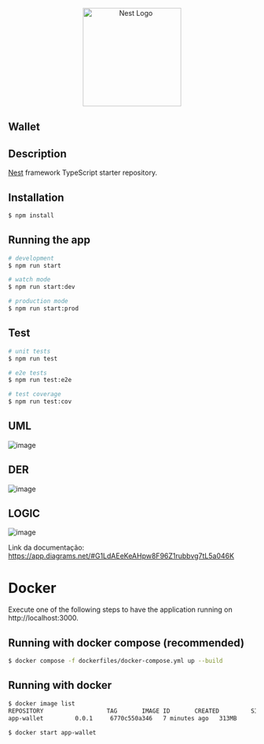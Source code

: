 <p align="center">
  <a href="http://nestjs.com/" target="blank"><img src="https://nestjs.com/img/logo-small.svg" width="200" alt="Nest Logo" /></a>
</p>

## Wallet
## Description

[Nest](https://github.com/nestjs/nest) framework TypeScript starter repository.

## Installation

```bash
$ npm install
```

## Running the app

```bash
# development
$ npm run start

# watch mode
$ npm run start:dev

# production mode
$ npm run start:prod
```

## Test

```bash
# unit tests
$ npm run test

# e2e tests
$ npm run test:e2e

# test coverage
$ npm run test:cov
```
## UML
![image](https://user-images.githubusercontent.com/30913247/230661192-3f1a0a49-2c25-4cfc-a0a2-534ae440fd33.png)

## DER
![image](https://user-images.githubusercontent.com/30913247/230661474-096fd76a-7b12-426f-ba32-79f9fe6106a6.png)

## LOGIC
![image](https://user-images.githubusercontent.com/30913247/229671390-6ee5295a-adba-4fd2-94e9-10d74f88ed2b.png)

Link da documentação: https://app.diagrams.net/#G1LdAEeKeAHpw8F96Z1rubbvg7tL5a046K

# Docker

Execute one of the following steps to have the application running on http://localhost:3000.

## Running with docker compose (recommended)

```sh
$ docker compose -f dockerfiles/docker-compose.yml up --build
```

## Running with docker



```sh
$ docker image list
REPOSITORY                  TAG       IMAGE ID       CREATED         SIZE
app-wallet         0.0.1     6770c550a346   7 minutes ago   313MB
```

```sh
$ docker start app-wallet
```
